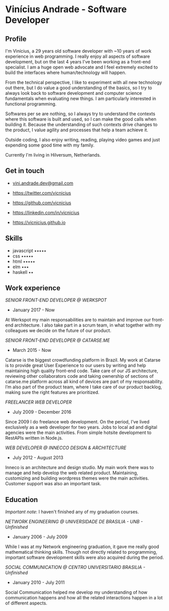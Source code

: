 # Vinícius Andrade - Software Developer

## Profile

I'm Vinícius, a 29 years old software developer with ~10 years of work experience in web programming. I really enjoy all aspects of software development, but on the last 4 years I've been working as a front-end specialist. I am a huge open web advocate and I feel extremely excited to build the interfaces where human/technology will happen. 

From the technical perspective, I like to experiment with all new technology out there, but I do value a good understanding of the basics, so I try to always look back to software development and computer science fundamentals when evaluating new things. I am particularly interested in functional programming.

Softwares per se are nothing, so I always try to understand the contexts where this software is built and used, so I can make the good calls when building it. Because the understanding of such contexts drive changes to the product, I value agility and processes that help a team achieve it.  

Outside coding, I also enjoy writing, reading, playing video games and just expending some good time with my family. 

Currently I'm living in Hilversum, Netherlands. 

## Get in touch

- vini.andrade.dev@gmail.com

- https://twitter.com/vicnicius
- https://github.com/vicnicius
- https://linkedin.com/in/vicnicius
- https://vicnicius.github.io

## Skills

- javascript ٭٭٭٭٭
- css        ٭٭٭٭٭
- html       ٭٭٭٭٭
- elm        ٭٭٭
- haskell    ٭٭

## Work experience

*SENIOR FRONT-END DEVELOPER @ WERKSPOT*

- January 2017 - Now

At Werkspot my main responsabilities are to maintain and improve our front-end architecture. I also take part in a scrum team, in what together with my colleagues we decide on the future of our product.

*SENIOR FRONT-END DEVELOPER @ CATARSE.ME*

- March 2015 - Now

Catarse is the biggest crowdfunding platform in Brazil. My work at Catarse is to provide great User Experience to our users by writing and help maintaining high quality front-end code. Take care of our JS architecture, reviewing other collaborators code and taking ownership of sections of catarse.me platform across all kind of devices are part of my responsability. I’m also part of the product team, where I take care of our product backlog, making sure the right features are prioritized.

*FREELANCER WEB DEVELOPER*

- July 2009 - December 2016

Since 2009 I do freelance web development. On the period, I’ve lived exclusively as a web developer for two years. Jobs to local ad and digital agencies were the main activities. From simple hotsite development to RestAPIs written in Node.js.

*WEB DEVELOPER @ INNECCO DESIGN & ARCHITECTURE*

- July 2012 - August 2013

Inneco is an architecture and design studio. My main work there was to manage and help develop the web related product. Maintaining, customizing and building wordpress themes were the main activities. Customer support was also an important task.

## Education

*Important note*: I haven't finished any of my graduation courses.

*NETWORK ENGINEERING @ UNIVERSIDADE DE BRASILIA - UNB - Unfinished*

- January 2006 - July 2009

While I was at my Network engineering graduation, it gave me really good mathematical thinking skills. Though not directly related to programming, important software development skills were also acquired during the period.

*SOCIAL COMMUNICATION @ CENTRO UNIVERSITARIO BRASILIA - Unfinished*

- January 2010 - July 2011

Social Communication helped me develop my understanding of how communication happens and how all the related interactions happen in a lot of different aspects.
